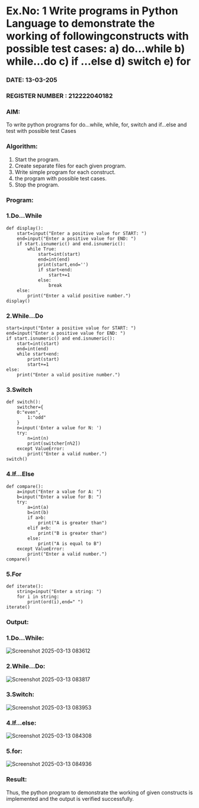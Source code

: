 # Ex.No: 1 Write programs in Python Language to demonstrate the working of followingconstructs with possible test cases: a) do…while b) while…do c) if …else d) switch e) for 

### DATE: 13-03-205                                                                            
### REGISTER NUMBER : 212222040182

### AIM:  
To write python programs for do…while, while, for, switch and if…else and test with possible test 
Cases 

### Algorithm:
1. Start the program.
2. Create separate files for each given program.
3. Write simple program for each construct.
4.  the program with possible test cases.
5. Stop the program.
### Program:
### 1.Do...While
```
def display(): 
    start=input("Enter a positive value for START: ") 
    end=input("Enter a positive value for END: ") 
    if start.isnumeric() and end.isnumeric(): 
        while True: 
            start=int(start) 
            end=int(end) 
            print(start,end='') 
            if start<end: 
                start+=1 
            else: 
                break 
    else: 
        print("Enter a valid positive number.") 
display()

```
### 2.While...Do
```
start=input("Enter a positive value for START: ")
end=input("Enter a positive value for END: ")
if start.isnumeric() and end.isnumeric(): 
    start=int(start) 
    end=int(end) 
    while start<end: 
        print(start) 
        start+=1 
else:
    print("Enter a valid positive number.")

```
### 3.Switch
```
def switch(): 
    switcher={ 
    0:"even", 
        1:"odd" 
    } 
    n=input('Enter a value for N: ')
    try: 
        n=int(n) 
        print(switcher[n%2]) 
    except ValueError: 
        print("Enter a valid number.")
switch()

```
### 4.If...Else
```
def compare(): 
    a=input("Enter a value for A: ") 
    b=input("Enter a value for B: ") 
    try: 
        a=int(a) 
        b=int(b) 
        if a>b: 
            print("A is greater than") 
        elif a<b: 
            print("B is greater than") 
        else: 
            print("A is equal to B") 
    except ValueError: 
        print("Enter a valid number.")
compare()

```
### 5.For
```
def iterate(): 
    string=input("Enter a string: ")
    for i in string: 
        print(ord(i),end=" ")
iterate()

```

### Output:
### 1.Do...While:
![Screenshot 2025-03-13 083612](https://github.com/user-attachments/assets/582f8376-dc06-4449-b19d-339a88216244)

### 2.While...Do:
![Screenshot 2025-03-13 083817](https://github.com/user-attachments/assets/2a33feac-9b3e-4474-b6a1-3f28c46474cd)

### 3.Switch:
![Screenshot 2025-03-13 083953](https://github.com/user-attachments/assets/88a8fa5b-42ab-4172-b77a-a59628972278)

### 4.If...else:
![Screenshot 2025-03-13 084308](https://github.com/user-attachments/assets/7bb5bbd8-52d0-4814-bcb8-9910936c6399)

### 5.for:
![Screenshot 2025-03-13 084936](https://github.com/user-attachments/assets/f9b60dfd-c617-4f3c-9d4a-e616ab590c4c)

### Result:
Thus, the python program to demonstrate the working of given constructs is implemented and the output is verified successfully.


